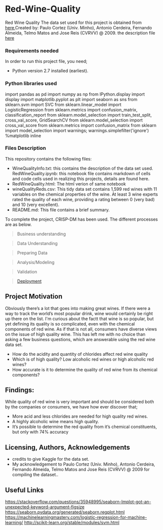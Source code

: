 # Red-Wine-Quality
Red Wine Quality
The data set used for this project is obtained from [here](https://www.kaggle.com/piyushgoyal443/red-wine-dataset/downloads/wineQualityReds.csv/1),Created by: Paulo Cortez (Univ. Minho), Antonio Cerdeira, Fernando Almeida, Telmo Matos and Jose Reis (CVRVV) @ 2009. the description file [here](https://www.kaggle.com/piyushgoyal443/red-wine-dataset/downloads/wineQualityInfo.txt/1)

### Requirements needed
In order to run this project file, you need;
* Python version 2.7 installed (earliest). 

### Python libraries used

import pandas as pd
import numpy as np
from IPython.display import display
import matplotlib.pyplot as plt
import seaborn as sns
from sklearn.svm import SVC
from sklearn.linear_model import LogisticRegression
from sklearn.metrics import confusion_matrix, classification_report
from sklearn.model_selection import train_test_split, cross_val_score, GridSearchCV
from sklearn.model_selection import cross_val_score
from sklearn.metrics import confusion_matrix
from sklearn import model_selection
import warnings; warnings.simplefilter('ignore')
%matplotlib inline


### Files Description
This repository contains the following files:

* WineQualityInfo.txt: this contains the description of the data set used.
RedWineQuality.ipynb: this notebook file contains  markdown of cells and code cells used in realizing this projects, details are found here.
* RedWineQuality.html: The html verion of same notebook
* wineQualityReds.csv: This tidy data set contains 1,599 red wines with 11 variables on the chemical properties of the wine. At least 3 wine experts rated the quality of each wine, providing a rating between 0 (very bad) and 10 (very excellent).
* README.md: This file contains a brief summary.

To complete the project, CRISP-DM has been used. The different processes are as below.

> Business understanding

> Data Understanding

> Preparing Data

> Analysis/Modeling

> Validation

> [Deployment](https://medium.com/@jamal.henani/red-wine-quality-947e3e3c275b)

## Project Motivation
Obviously there’s a lot that goes into making great wines. If there were a way to track the world’s most popular drink, wine would certainly be right up there on the list. I'm curious about the factt that wine is so popular, but yet defining its quality is so complicated, even with the chemical components of red wine. As if that is not all, consumers have diverse views on the issue of high quality wine. This has left me with no choice than asking a few business questions, which are answerable using the red wine data set.
- How do the acidity and quantity of chlorides affect red wine quality
- Which is of high quality? Low alcoholic red wines or high alcoholic red wines?
- How accurate is it to determine the quality of red wine from its chemical components?

## Findings:
While quality of red wine is very important and should be considered both by the companies or consumers, we have how ever discover that;
* More acid and less chlorides are needed for high quality red wines.
* A highly alcoholic wine means high quality.
* It’s possible to determine the red quality from it’s chemical constituents, but only with 74% accuracy

## Licensing, Authors, Acknowledgements
- credits to give Kaggle for the data set.
 - My acknowledgement to Paulo Cortez (Univ. Minho), Antonio Cerdeira, Fernando Almeida, Telmo Matos and Jose Reis (CVRVV) @ 2009 for compiling the dataset..

## Useful Links
https://stackoverflow.com/questions/35948995/seaborn-lmplot-got-an-unexpected-keyword-argument-figsize
https://seaborn.pydata.org/generated/seaborn.regplot.html
https://machinelearningmastery.com/logistic-regression-for-machine-learning/
http://scikit-learn.org/stable/modules/svm.html
